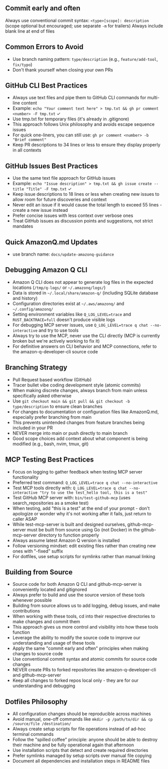 ## Commit early and often
Always use conventional commit syntax: `<type>[scope]: description` (scope optional but encouraged; use separate `-m` for trailers)
Always include blank line at end of files

## Common Errors to Avoid
- Use branch naming pattern: `type/description` (e.g., `feature/add-tool`, `fix/typo`)
- Don't thank yourself when closing your own PRs

## GitHub CLI Best Practices
- Always use text files and pipe them to GitHub CLI commands for multi-line content
- Example: `echo "Your comment text here" > tmp.txt && gh pr comment <number> -F tmp.txt` ✓
- Use tmp.txt for temporary files (it's already in .gitignore)
- This approach follows Unix philosophy and avoids escape sequence issues
- For quick one-liners, you can still use: `gh pr comment <number> -b "Brief comment"`
- Keep PR descriptions to 34 lines or less to ensure they display properly in all contexts

## GitHub Issues Best Practices
- Use the same text file approach for GitHub issues
- Example: `echo "Issue description" > tmp.txt && gh issue create --title "Title" -F tmp.txt` ✓
- Keep issue descriptions to 18 lines or less when creating new issues to allow room for future discoveries and context
- Never edit an issue if it would cause the total length to exceed 55 lines - create a new issue instead
- Prefer concise issues with less context over verbose ones
- Treat GitHub issues as discussion points and suggestions, not strict mandates

## Quick AmazonQ.md Updates
- use branch name: `docs/update-amazonq-guidance`

## Debugging Amazon Q CLI
- Amazon Q CLI does not appear to generate log files in the expected locations (`/tmp/q-logs/` or `~/.amazonq/logs/`)
- Data is stored in `~/.local/share/amazon-q/` (including SQLite database and history)
- Configuration directories exist at `~/.aws/amazonq/` and `~/.config/amazonq/`
- Setting environment variables like `Q_LOG_LEVEL=trace` and `RUST_BACKTRACE=full` doesn't produce visible logs
- For debugging MCP server issues, use `Q_LOG_LEVEL=trace q chat --no-interactive` and try to use tools
- Always try to use the MCP, never use the CLI directly (MCP is currently broken but we're actively working to fix it)
- For definitive answers on CLI behavior and MCP connections, refer to the amazon-q-developer-cli source code
  
## Branching Strategy
- Pull Request based workflow (GitHub)
- Tracer bullet vibe coding development style (atomic commits)
- When making discrete changes, always branch from main unless specifically asked otherwise
- Use `git checkout main && git pull && git checkout -b type/description` to ensure clean branches
- For changes to documentation or configuration files like AmazonQ.md, especially prefer branching from main
- This prevents unintended changes from feature branches being included in your PR
- NEVER merge into main or push directly to main branch
- Good scope choices add context about what component is being modified (e.g., bash, nvim, tmux, git)

## MCP Testing Best Practices
- Focus on logging to gather feedback when testing MCP server functionality
- Preferred test command: `Q_LOG_LEVEL=trace q chat --no-interactive`
- Test MCP tools directly with: `Q_LOG_LEVEL=trace q chat --no-interactive "try to use the test_hello tool, this is a test"`
- Test GitHub MCP server with: `bin/test-github-mcp` (uses search_repositories as a smoke test)
- When testing, add "this is a test" at the end of your prompt - don't apologize or wonder why it's not working after it fails, just return to caller ASAP
- While test-mcp-server is built and designed ourselves, github-mcp-server must be built from source using Go (not Docker) in the github-mcp-server directory to function properly
- Always assume latest Amazon Q version is installed
- Follow versioning mindset: edit existing files rather than creating new ones with "-fixed" suffix
- For dotfiles, use setup scripts for symlinks rather than manual linking

## Building from Source
- Source code for both Amazon Q CLI and github-mcp-server is conveniently located and gitignored
- Always prefer to build and use the source version of these tools whenever possible
- Building from source allows us to add logging, debug issues, and make contributions
- When working with these tools, cd into their respective directories to make changes and commit them
- This approach gives us more control and visibility into how these tools function
- Leverage the ability to modify the source code to improve our understanding and usage of these tools
- Apply the same "commit early and often" principles when making changes to source code
- Use conventional commit syntax and atomic commits for source code changes
- NEVER create PRs to forked repositories like amazon-q-developer-cli and github-mcp-server
- Keep all changes to forked repos local only - they are for our understanding and debugging
## Dotfiles Philosophy
- All configuration changes should be reproducible across machines
- Avoid manual, one-off commands like `mkdir -p /path/to/dir && cp /source/file /destination/`
- Always create setup scripts for file operations instead of ad-hoc terminal commands
- Follow the "spilled coffee" principle: anyone should be able to destroy their machine and be fully operational again that afternoon
- Use installation scripts that detect and create required directories
- Prefer symlinks managed by setup scripts over manual file copying
- Document all dependencies and installation steps in README files

